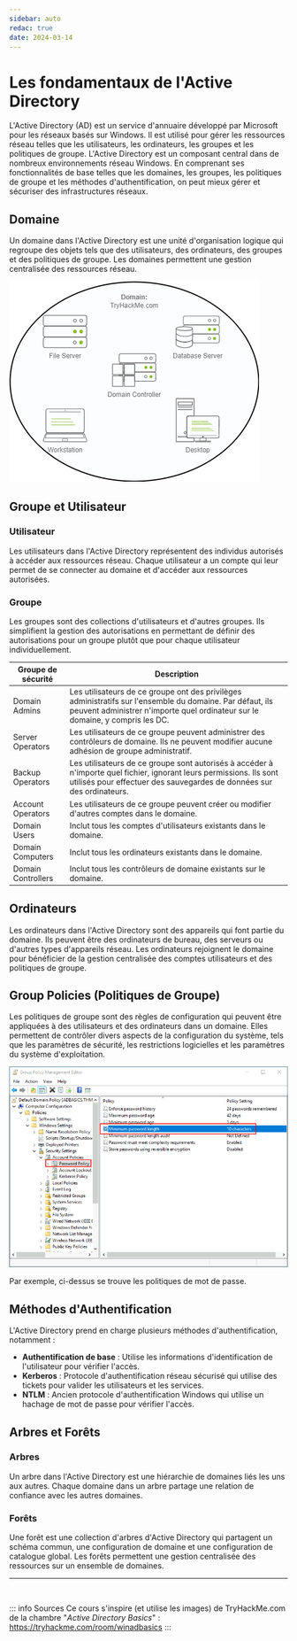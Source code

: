 ```yaml
---
sidebar: auto
redac: true
date: 2024-03-14
---
```

# Les fondamentaux de l'Active Directory

<ais />

L'Active Directory (AD) est un service d'annuaire développé par Microsoft pour les réseaux basés sur Windows. Il est utilisé pour gérer les ressources réseau telles que les utilisateurs, les ordinateurs, les groupes et les politiques de groupe. L'Active Directory est un composant central dans de nombreux environnements réseau Windows. En comprenant ses fonctionnalités de base telles que les domaines, les groupes, les politiques de groupe et les méthodes d'authentification, on peut mieux gérer et sécuriser des infrastructures réseaux.

## Domaine

Un domaine dans l'Active Directory est une unité d'organisation logique qui regroupe des objets tels que des utilisateurs, des ordinateurs, des groupes et des politiques de groupe. Les domaines permettent une gestion centralisée des ressources réseau.

![Exemple d'un domaine](./../../img/domain.png)

## Groupe et Utilisateur

### Utilisateur

Les utilisateurs dans l'Active Directory représentent des individus autorisés à accéder aux ressources réseau. Chaque utilisateur a un compte qui leur permet de se connecter au domaine et d'accéder aux ressources autorisées.

### Groupe

Les groupes sont des collections d'utilisateurs et d'autres groupes. Ils simplifient la gestion des autorisations en permettant de définir des autorisations pour un groupe plutôt que pour chaque utilisateur individuellement.

| Groupe de sécurité | Description |
|--------------------|-------------|
| Domain Admins | Les utilisateurs de ce groupe ont des privilèges administratifs sur l'ensemble du domaine. Par défaut, ils peuvent administrer n'importe quel ordinateur sur le domaine, y compris les DC. |
| Server Operators | Les utilisateurs de ce groupe peuvent administrer des contrôleurs de domaine. Ils ne peuvent modifier aucune adhésion de groupe administratif. |
| Backup Operators | Les utilisateurs de ce groupe sont autorisés à accéder à n'importe quel fichier, ignorant leurs permissions. Ils sont utilisés pour effectuer des sauvegardes de données sur des ordinateurs. |
| Account Operators | Les utilisateurs de ce groupe peuvent créer ou modifier d'autres comptes dans le domaine. |
| Domain Users | Inclut tous les comptes d'utilisateurs existants dans le domaine. |
| Domain Computers | Inclut tous les ordinateurs existants dans le domaine. |
| Domain Controllers | Inclut tous les contrôleurs de domaine existants sur le domaine. |

## Ordinateurs

Les ordinateurs dans l'Active Directory sont des appareils qui font partie du domaine. Ils peuvent être des ordinateurs de bureau, des serveurs ou d'autres types d'appareils réseau. Les ordinateurs rejoignent le domaine pour bénéficier de la gestion centralisée des comptes utilisateurs et des politiques de groupe.

## Group Policies (Politiques de Groupe)

Les politiques de groupe sont des règles de configuration qui peuvent être appliquées à des utilisateurs et des ordinateurs dans un domaine. Elles permettent de contrôler divers aspects de la configuration du système, tels que les paramètres de sécurité, les restrictions logicielles et les paramètres du système d'exploitation.

![Exemple d'une politique de groupe](./../../img/policies.png)

Par exemple, ci-dessus se trouve les politiques de mot de passe.

## Méthodes d'Authentification

L'Active Directory prend en charge plusieurs méthodes d'authentification, notamment :

- **Authentification de base** : Utilise les informations d'identification de l'utilisateur pour vérifier l'accès.
- **Kerberos** : Protocole d'authentification réseau sécurisé qui utilise des tickets pour valider les utilisateurs et les services.
- **NTLM** : Ancien protocole d'authentification Windows qui utilise un hachage de mot de passe pour vérifier l'accès.

## Arbres et Forêts

### Arbres

Un arbre dans l'Active Directory est une hiérarchie de domaines liés les uns aux autres. Chaque domaine dans un arbre partage une relation de confiance avec les autres domaines.

### Forêts

Une forêt est une collection d'arbres d'Active Directory qui partagent un schéma commun, une configuration de domaine et une configuration de catalogue global. Les forêts permettent une gestion centralisée des ressources sur un ensemble de domaines.



<hr>
<br>

::: info Sources
Ce cours s'inspire (et utilise les images) de TryHackMe.com de la chambre "*Active Directory Basics*" :
https://tryhackme.com/room/winadbasics
:::